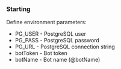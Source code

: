 ### Starting
Define environment parameters:
- PG_USER - PostgreSQL user
- PG_PASS - PostgreSQL password
- PG_URL - PostgreSQL connection string
- botToken - Bot token
- botName - Bot name (@botName)